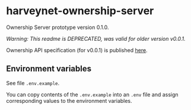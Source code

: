 # harveynet-ownership-server

Ownership Server prototype version 0.1.0.

*Warning: This readme is DEPRECATED, was valid for older version v0.0.1.*

Ownership API specification (for v0.0.1) is published [here](https://app.swaggerhub.com/apis-docs/toxa16/harveynet-ownership/0.0.1).

## Environment variables

See file `.env.example`.

You can copy contents of the `.env.example` into an `.env` file and assign corresponding values to the environment variables.
